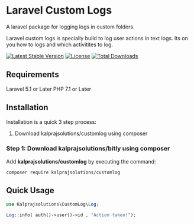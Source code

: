 # Laravel Custom Logs

A laravel package for logging logs in custom folders. 

Laravel custom logs is specially build to log user actions in text logs. Its on you how to logs and which activitites to log.


[![Latest Stable Version](https://poser.pugx.org/kalprajsolutions/customlog/v/stable)](https://packagist.org/packages/kalprajsolutions/customlog)
[![License](https://poser.pugx.org/kalprajsolutions/customlog/license)](https://packagist.org/packages/kalprajsolutions/customlog) 
[![Total Downloads](https://poser.pugx.org/kalprajsolutions/customlog/downloads)](https://packagist.org/packages/kalprajsolutions/customlog)

## Requirements

Laravel 5.1 or Later
PHP 7.1 or Later

## Installation

Installation is a quick 3 step process:

1. Download kalprajsolutions/customlog using composer

### Step 1: Download kalprajsolutions/bitly using composer

Add **kalprajsolutions/customlog** by executing the command:

```
composer require kalprajsolutions/customlog
```


## Quick Usage

```php
use Kalprajsolutions\CustomLog\Log;

Log::info( auth()->user()->id , "Action taken!");
```
